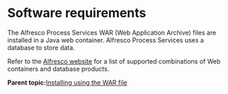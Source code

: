 # Software requirements

The Alfresco Process Services WAR \(Web Application Archive\) files are installed in a Java web container. Alfresco Process Services uses a database to store data.

Refer to the [Alfresco website](http://www.alfresco.com/services/subscription/supported-platforms) for a list of supported combinations of Web containers and database products.

**Parent topic:**[Installing using the WAR file](../topics/installing_using_the_war_file.md)

